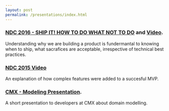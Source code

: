 ```yaml
---
layout: post
permalink: /presentations/index.html
---
```

### [NDC 2016 - SHIP IT! HOW TO DO WHAT NOT TO DO](https://edblackburn.github.io/NDC-2016/#/) and [Video](https://vimeo.com/157719638). 
Understanding why we are building a product is fundermantal to knowing when to ship, what sacrafices are acceptable, irrespective of technical best practices.

### [NDC 2015 Video](https://vimeo.com/113686957)
An explanation of how complex features were added to a succesful MVP.

### [CMX - Modeling Presentation](https://edblackburn.github.io/cmx-models-presentation/#/). 
A short presentation to developers at CMX about domain modelling.
